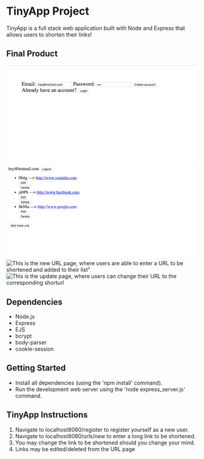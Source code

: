 # TinyApp Project

TinyApp is a full stack web application built with Node and Express that allows users to shorten their links!

## Final Product
!["This is the register page where users are able to create a new account!"](docs/register-page.png)
!["This is the main page, which lists the users urls](docs/urls-page.png)
![This is the new URL page, where users are able to enter a URL to be shortened and added to their list"](docs/urls-new.png)
![This is the update page, where users can change their URL to the corresponding shorturl](docs/urls-update.png)

## Dependencies

- Node.js
- Express
- EJS
- bcrypt
- body-parser
- cookie-session

## Getting Started

- Install all dependencies (using the 'npm install' command).
- Run the development web server using the 'node express_server.js' command.

## TinyApp Instructions

1. Navigate to localhost8080/register to register yourself as a new user.
2. Navigate to localhost8080/urls/new to enter a long link to be shortened.
3. You may change the link to be shortened should you change your mind.
4. Links may be edited/deleted from the URL page